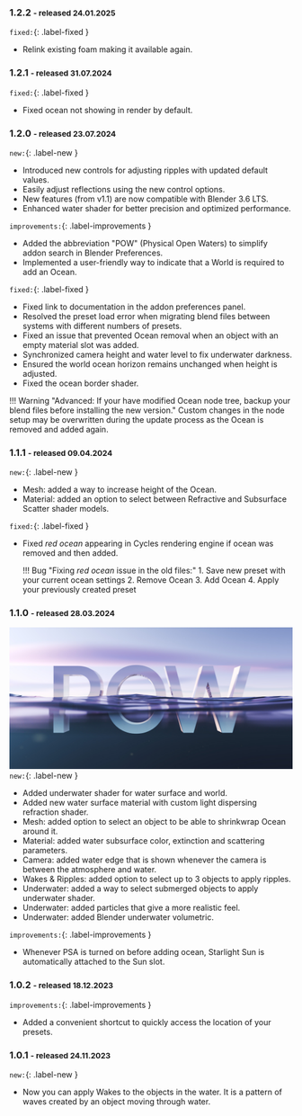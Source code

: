 ### 1.2.2 <small>- released 24.01.2025</small>

`fixed:`{: .label-fixed }

- Relink existing foam making it available again.

### 1.2.1 <small>- released 31.07.2024</small>

`fixed:`{: .label-fixed }

- Fixed ocean not showing in render by default.

### 1.2.0 <small>- released 23.07.2024</small>

`new:`{: .label-new }

- Introduced new controls for adjusting ripples with updated default values.
- Easily adjust reflections using the new control options.
- New features (from v1.1) are now compatible with Blender 3.6 LTS.
- Enhanced water shader for better precision and optimized performance.

`improvements:`{: .label-improvements }

- Added the abbreviation "POW" (Physical Open Waters) to simplify addon search in Blender Preferences.
- Implemented a user-friendly way to indicate that a World is required to add an Ocean.


`fixed:`{: .label-fixed }

- Fixed link to documentation in the addon preferences panel.
- Resolved the preset load error when migrating blend files between systems with different numbers of presets.
- Fixed an issue that prevented Ocean removal when an object with an empty material slot was added.
- Synchronized camera height and water level to fix underwater darkness.
- Ensured the world ocean horizon remains unchanged when height is adjusted.
- Fixed the ocean border shader.


!!! Warning "Advanced: If your have modified Ocean node tree, backup your blend files before installing the new version."
    Custom changes in the node setup may be overwritten during the update process as the Ocean is removed and added again.



### 1.1.1 <small>- released 09.04.2024</small>

`new:`{: .label-new }

- Mesh: added a way to increase height of the Ocean.
- Material: added an option to select between Refractive and Subsurface Scatter shader models. 

`fixed:`{: .label-fixed }

- Fixed _red ocean_ appearing in Cycles rendering engine if ocean was removed and then added.


    !!! Bug "Fixing _red ocean_ issue in the old files:"
        1. Save new preset with your current ocean settings
        2. Remove Ocean
        3. Add Ocean
        4. Apply your previously created preset
    


### 1.1.0 <small>- released 28.03.2024</small>

[![Release 1.1.0 banner](img/releases/pow-1.1.0.jpg)](img/releases/pow-1.1.0.jpg)
`new:`{: .label-new }

- Added underwater shader for water surface and world.
- Added new water surface material with custom light dispersing refraction shader.
- Mesh: added option to select an object to be able to shrinkwrap Ocean around it.
- Material: added water subsurface color, extinction and scattering parameters.
- Camera: added water edge that is shown whenever the camera is between the atmosphere and water.
- Wakes & Ripples: added option to select up to 3 objects to apply ripples.
- Underwater: added a way to select submerged objects to apply underwater shader.
- Underwater: added particles that give a more realistic feel.
- Underwater: added Blender underwater volumetric.


`improvements:`{: .label-improvements }

- Whenever PSA is turned on before adding ocean, Starlight Sun is automatically attached to the Sun slot.


### 1.0.2 <small>- released 18.12.2023</small>

`improvements:`{: .label-improvements }

- Added a convenient shortcut to quickly access the location of your presets. 

### 1.0.1 <small>- released 24.11.2023</small>

`new:`{: .label-new }

- Now you can apply Wakes to the objects in the water. It is a pattern of waves created by an object moving through water. 
